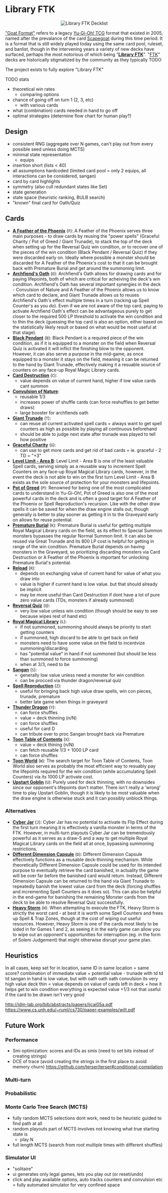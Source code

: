 # Library FTK

<p align="center">
  <img alt="Library FTK Decklist" src="https://user-images.githubusercontent.com/117249/134454031-9836e216-8cb5-4648-a288-dde569e9fca3.png" />
</p>

["Goat Format"](https://www.goatformat.com/whatisgoat.html) refers to a legacy [Yu-Gi-Oh!
TCG](https://en.wikipedia.org/wiki/Yu-Gi-Oh!_Trading_Card_Game) format that existed in 2005, named
after the prevalance of the card
[Scapegoat](https://yugioh.fandom.com/wiki/Scapegoat) during this time period. It is a format that
is still widely played today using the same card pool, ruleset, and banlist, though in the
intervening years a variety of new decks have surfaced, perhaps the most notorious of which being
"[**Library FTK**](https://www.goatformat.com/library-ftk.html)".
"[FTK](https://yugioh.fandom.com/wiki/First_Turn_Kill)" decks are historically stigmatized by the
community as they typically TODO

The project exists to fully explore "Library FTK"

TODO stats

- theoretical win rates
  - comparing options
- chance of going off on turn 1 (2, 3, etc)
  - with various cards
- what (combination) cards needed in hand to go off
- optimal strategies (determine flow chart for human play?)

## Design

- consistent RNG (aggregate over N games, can't play out from every possible seed unless doing MCTS)
- minimal state representation
  - equips
- insertion short (lists < 40)
- all assumptions hardcoded (limited card pool = only 2 equips, all interactions can be considered, sangan)
- card by card highlights
- symmetry (also cull redundant states like Set)
- state generation
- state space (heuristic ranking, BULB search)
- "known" final card for Oath/Quiz

## Cards

- [**A Feather of the Phoenix**](https://yugioh.fandom.com/wiki/A_Feather_of_the_Phoenix) (`F`): A
  Feather of the Phoenix serves three main purposes - to draw cards by reusing the "power spells"
  (Graceful Charity / Pot of Greed / Giant Trunade), to stack the top of the deck when setting up
  for the Reversal Quiz win condition, or to recover one of the pieces of the win condition (Black
  Pendant / Reversal Quiz) if they were discarded early on. Ideally where possible a monster should
  be discarded for A Feather of the Phoenix's cost to that it can be brought back with Premature
  Burial and get around the summoning limit.
- [**Archfiend's Oath**](https://yugioh.fandom.com/wiki/Archfiend%27s_Oath) (`O`): Archfiend's Oath
  allows for drawing cards and for paying lifepoints, both of which are critical for acheiving the
  deck's win condition. Archfiend's Oath has several important synergies in the deck - Convulsion of
  Nature and A Feather of the Phoenix allows us to know which card to declare, and Giant Trunade
  allows us to reuses Archfiend's Oath's effect multiple times in a turn (racking up Spell Counter's
  as you do). Even if we are not aware of the top card, paying to activate Archfiend Oath's effect
  can be advantageous purely to get closer to the required 500 LP threshold to activate the win
  condition and to thin the deck (guessing the top card is also an option, either based on the
  statistically likely result or based on what would be most useful at that stage).
- [**Black Pendant**](https://yugioh.fandom.com/wiki/Black_Pendant) (`B`): Black Pendant is a
  required piece of the win condition, as if it is equipped to a monster on the field when Reversal
  Quiz is activated it will inflict the finishing blow to the opponent. However, it can also serve
  a purpose in the mid-game, as once equipped to a monster it stays on the field, meaning it can be
  returned to the hand by Giant Trunade, effectively making it a resuable source of counters on any
  face-up Royal Magic Library cards.
- [**Card Destruction**](https://yugioh.fandom.com/wiki/Card_Destruction) (`C`):
  - value depends on value of current hand, higher if low value cards cant summon
- [**Convulsion of Nature**](https://yugioh.fandom.com/wiki/Convulsion_of_Nature):
  - reusable 1/3
  - increases power of shuffle cards (can force reshuffles to get better draws)
  - large booster for archfiends oath
- [**Giant Trunade**](https://yugioh.fandom.com/wiki/Giant_Trunade) (`T`):
  - can reuse all current activated spell cards
  = always want to get spell counters as high as possible by playing all continuous beforehand
  - should be able to judge next state after trunade was played to tell how positive
- [**Graceful Charity**](https://yugioh.fandom.com/wiki/Graceful_Charity) (`G`):
  - can use to get more cards and get rid of bad cards = ie. graceful - 2 TD = "+3"
- [**Level Limit - Area B**](https://yugioh.fandom.com/wiki/Level_Limit_-_Area_B): Level Limit -
  Area B is one of the least valuable Spell cards, serving simply as a reusable way to increment
  Spell Counters on any face-up Royal Magical Library cards, however, in the event the deck is not
  able to win on the first turn Level Limit - Area B exists as the sole source of protection for
  your monsters and lifepoints.
- [**Pot of Greed**](https://yugioh.fandom.com/wiki/Pot_of_Greed) (`P`): Renowned for being one of
  the most complicated cards to understand in Yu-Gi-Oh!, Pot of Greed is also one of the most
  powerful cards in the deck and is often a good target for A Feather of the Phoenix or Spell
  Reproduction's recursion. Like with the other draw spells it can be saved for when the draw
  engine stalls out, though generally is better to play sooner as getting it in to the Graveyard
  early on allows for reuse potential.
- [**Premature Burial**](https://yugioh.fandom.com/wiki/Premature_Burial) (`K`): Premature Burial is
  useful for getting multiple Royal Magical Library cards on the field, as its effect to Special
  Summon monsters bypasses the regular Normal Summon limit. It can also be reused via Great Trunade
  and its 800 LP cost is helpful for getting in range of the win condition. Premature Burial depends
  on having monsters in the Graveyard, so prioritizing discarding monsters via Card Destruction or A
  Feather of the Phoenix is important for unlocking Premature Burial's potential.
- [**Reload**](https://yugioh.fandom.com/wiki/Reload) (`R`):
  - depends on exchanging value of current hand for value of what you draw into
  - value is higher if current hand is low value. but that should already be implicit
  - may be more useful than Card Destruction if dont have a lot of pure zero value cards (TDs, monsters if already summoned)
- [**Reversal Quiz**](https://yugioh.fandom.com/wiki/Reversal_Quiz) (`Q`):
  - very low value unless win condition (though should be easy to see because wipes rest of hand etc)
- [**Royal Magical Library**](https://yugioh.fandom.com/wiki/Royal_Magical_Library) (`L`):
  - if not summoned, summoning should always be priority to start getting counters
  - if summoned, high discard to be able to get back on field
  - monsters need to have some value on the field to incentvize summoning/discarding
  - has "potential value" in hand if not summoned (but should be less than summoned to force summoning)
  - when at 3/3, need to be
- [**Sangan**](https://yugioh.fandom.com/wiki/Sangan) (`S`):
  - generally low value unless need a monster for win condition
  - can be procced via thunder dragon/reversal quiz
- [**Spell Reproduction**](https://yugioh.fandom.com/wiki/Spell_Reproduction) (`Z`):
  - useful for bringing back high value draw spells, win con pieces, trunade, premature
  - better late game when things in graveyard
- [**Thunder Dragon**](https://yugioh.fandom.com/wiki/Thunder_Dragon) (`Y`):
  - can force shuffles
  - value = deck thinning (n/N)
  - can force shuffles
  - useful for card D
  - can tribute over to proc Sangan brought back via Premature
- [**Toon Table of Contents**](https://yugioh.fandom.com/wiki/Toon_Table_of_Contents) (`X`):
  - value = deck thining (n/N)
  - can fetch reusable 1/3 + 1000 LP card
  - can force shuffles
- [**Toon World**](https://yugioh.fandom.com/wiki/Toon_World) (`W`): The search target for Toon
  Table of Contents, Toon World also serves as probably the most efficient way to resuably pay the
  lifepoints required for the win condition (while accumulating Spell Counters) via its 1000 LP
  activate cost.
- [**Upstart Goblin**](https://yugioh.fandom.com/wiki/Upstart_Goblin) (`U`): Purely used for deck
  thinning, with no downsides since our opponent's lifepoints don't matter. There isn't really a
  'wrong' time to play Upstart Goblin, though it is likely to be most valuable when the draw engine
  is otherwise stuck and it can possibly unblock things.

### Alternatives

- [**Cyber Jar**](https://yugioh.fandom.com/wiki/Cyber_Jar) (`J`): Cyber Jar has no potential to
  activate its Flip Effect during the first turn meaning it is effectively a vanilla monster in
  terms of the FTK. However, in multi-turn playouts Cyber Jar can be tremendously powerful as it
  serves as a draw-5 and a way to get multiple Royal Magical Library cards on the field all at once,
  bypassing summoning restrictions.
- [**Different Dimension Capsule**](https://yugioh.fandom.com/wiki/Different_Dimension_Capsule) (`D`):
  Different Dimension Capsule effectively functions as a reusable deck-thinning mechanism. While
  theoretically Different Dimension Capsule could be used for its intended purpose to eventually
  retrieve the card banished, in actuality the game will be over far before the banished card would
  return. Instead, Different Dimension Capsule can be returned to the hand via Giant Trunade to
  repeatedly banish the lowest value card from the deck (forcing shuffles and incrementing Spell
  Counters as it does so). This can also be helpful in the end-game for banishing the remaining
  Monster cards from the deck to be able to resolve Reversal Quiz successfully.
- [**Heavy Storm**](https://yugioh.fandom.com/wiki/Heavy_Storm) (`H`): When attempting to execute
  the FTK, Heavy Storm is strictly the worst card - at best it is worth some Spell Counters and
  frees up Spell & Trap Zones, though at the cost of wiping out useful resources. However, Heavy
  Storm is one of the cards most likely to be sided in for Games 1 and 2, as seeing it in the early
  game can allow you to wipe out an opponent's opportunities for interruption (eg. in the form of
  Solem Judgement) that might otherwise disrupt your game plan.

## Heuristics

In all cases, keep set for in location, same ID in same location = same score?
combination of immediate value + potential value - trunade with td td td sangan in hand is low value, but
with oath oath oath convulsion its very high value
deck thin = value depends on value of cards left in deck + how it helps get to win condition
everything is expected value +1/3 not that useful if the card to be drawn isn't very good

http://idm-lab.org/bib/abstracts/papers/ijcai05a.pdf
https://www.cs.unh.edu/~ruml/cs730/paper-examples/wilt.pdf

## Future Work

### Performance

- Smi optimization: scores and IDs as smis (need to set bits instead of creating strings)
- DCE of trace (avoid creating the strings in the first place to avoid memory churn) https://github.com/terser/terser#conditional-compilation

### Multi-turn

### Probabilistic

### Monte Carlo Tree Search (MCTS)

- fully random MCTS selections dont work, need to be heuristic guided to find path at all
- random playouts part of MCTS involves not knowing what true starting state is
  - play N
- full length MCTS (search from root multiple times with different shuffles)

### Simulator UI

- "solitaire"
- ui generates only legal games, lets you play out (or reset/undo)
- click and play available options, auto tracks counters and convulsion etc = fully automated simulator for very confined space